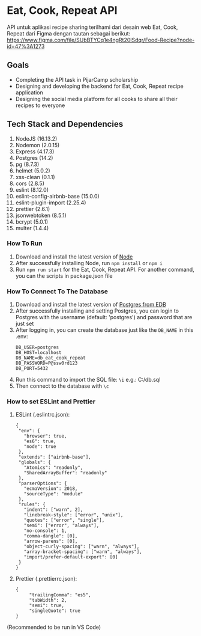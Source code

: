 # Eat, Cook, Repeat API
API untuk aplikasi recipe sharing terilhami dari desain web Eat, Cook, Repeat dari Figma dengan tautan sebagai berikut:
https://www.figma.com/file/SUbBTYCq1e4ngRt20lSdqr/Food-Recipe?node-id=47%3A1273

## Goals
- Completing the API task in PijarCamp scholarship
- Designing and developing the backend for Eat, Cook, Repeat recipe application
- Designing the social media platform for all cooks to share all their recipes to everyone

## Tech Stack and Dependencies
1. NodeJS (16.13.2)
2. Nodemon (2.0.15)
3. Express (4.17.3)
4. Postgres (14.2)
5. pg (8.7.3)
6. helmet (5.0.2)
7. xss-clean (0.1.1)
8. cors (2.8.5)
9. eslint (8.12.0)
10. eslint-config-airbnb-base (15.0.0)
11. eslint-plugin-import (2.25.4)
12. prettier (2.6.1)
13. jsonwebtoken (8.5.1)
14. bcrypt (5.0.1)
15. multer (1.4.4)

### How To Run
1. Download and install the latest version of [Node](https://nodejs.org/en/)
2. After successfully installing Node, run `npm install` or `npm i`
3. Run `npm run start` for the Eat, Cook, Repeat API. For another command, you can the scripts in package.json file

### How To Connect To The Database
1. Download and install the latest version of [Postgres from EDB](https://www.enterprisedb.com/downloads/postgres-postgresql-downloads)
2. After successfully installing and setting Postgres, you can login to Postgres with the username (default: 'postgres') and password that are just set
3. After logging in, you can create the database just like the `DB_NAME` in this .env:
   ```
   DB_USER=postgres
   DB_HOST=localhost
   DB_NAME=db_eat_cook_repeat
   DB_PASSWORD=P@ssw0rd123
   DB_PORT=5432
   ```
4. Run this command to import the SQL file: `\i` <path where save your SQL database file> e.g.: C:/db.sql
5. Then connect to the database with `\c` <the name of your database>

### How to set ESLint and Prettier
1. ESLint (.eslintrc.json):
   ```
   {
    "env": {
      "browser": true,
      "es6": true,
      "node": true
    },
    "extends": ["airbnb-base"],
    "globals": {
      "Atomics": "readonly",
      "SharedArrayBuffer": "readonly"
    },
    "parserOptions": {
      "ecmaVersion": 2018,
      "sourceType": "module"
    },
    "rules": {
      "indent": ["warn", 2],
      "linebreak-style": ["error", "unix"],
      "quotes": ["error", "single"],
      "semi": ["error", "always"],
      "no-console": 1,
      "comma-dangle": [0],
      "arrow-parens": [0],
      "object-curly-spacing": ["warn", "always"],
      "array-bracket-spacing": ["warn", "always"],
      "import/prefer-default-export": [0]
    }
   }
   ```
2. Prettier (.prettierrc.json):
   ```
   {
        "trailingComma": "es5",
        "tabWidth": 2,
        "semi": true,
        "singleQuote": true
   }
   ```

(Recommended to be run in VS Code)